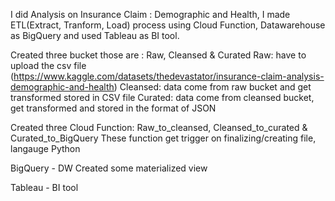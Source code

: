 I did Analysis on Insurance Claim : Demographic and Health, I made ETL(Extract, Tranform, Load) process using Cloud Function, Datawarehouse as BigQuery and used Tableau as BI tool.

Created three bucket those are : Raw, Cleansed & Curated 
Raw: have to upload the csv file (https://www.kaggle.com/datasets/thedevastator/insurance-claim-analysis-demographic-and-health)
Cleansed: data come from raw bucket and get transformed stored in CSV file
Curated: data come from cleansed bucket, get transformed and stored in the format of JSON

Created three Cloud Function: Raw_to_cleansed, Cleansed_to_curated & Curated_to_BigQuery
These function get trigger on finalizing/creating file, langauge Python

BigQuery - DW
Created some materialized view

Tableau - BI tool




